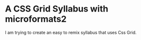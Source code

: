 # A CSS Grid Syllabus with microformats2

I am trying to create an easy to remix syllabus that uses Css Grid.

